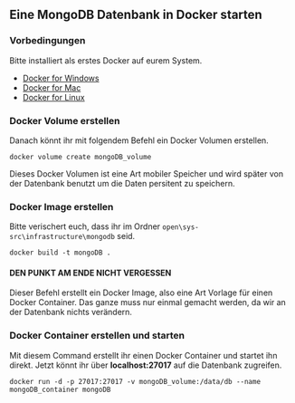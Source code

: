 ## Eine MongoDB Datenbank in Docker starten

### Vorbedingungen
Bitte installiert als erstes Docker auf eurem System.
* [Docker for Windows](https://docs.docker.com/docker-for-windows/install/)
* [Docker for Mac](https://docs.docker.com/docker-for-mac/install/)
* [Docker for Linux](https://docs.docker.com/install/linux/docker-ce/ubuntu/)



### Docker Volume erstellen

Danach könnt ihr mit folgendem Befehl ein Docker Volumen erstellen.

```
docker volume create mongoDB_volume
```

Dieses Docker Volumen ist eine Art mobiler Speicher und wird später von der Datenbank benutzt
um die Daten persitent zu speichern.


### Docker Image erstellen

Bitte verischert euch, dass ihr im Ordner `open\sys-src\infrastructure\mongodb` seid.
```
docker build -t mongoDB .
```
#### DEN PUNKT AM ENDE NICHT VERGESSEN

Dieser Befehl erstellt ein Docker Image, also eine Art Vorlage für einen Docker Container.
Das ganze muss nur einmal gemacht werden, da wir an der Datenbank nichts verändern.


### Docker Container erstellen und starten

Mit diesem Command erstellt ihr einen Docker Container und startet ihn direkt.
Jetzt könnt ihr über **localhost:27017** auf die Datenbank zugreifen.

```
docker run -d -p 27017:27017 -v mongoDB_volume:/data/db --name mongoDB_container mongoDB
```



